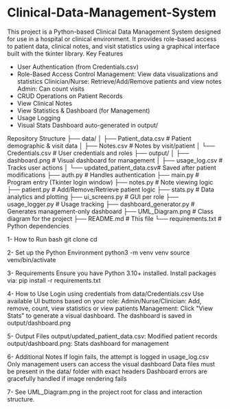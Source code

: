 # Clinical-Data-Management-System
This project is a Python-based Clinical Data Management System designed for use in a hospital or clinical environment. It provides role-based access to patient data, clinical notes, and visit statistics using a graphical interface built with the tkinter library.
Key Features

- User Authentication (from Credentials.csv)
- Role-Based Access Control
             Management: View data visualizations and statistics
             Clinician/Nurse: Retrieve/Add/Remove patients and view notes
             Admin: Can count visits
- CRUD Operations on Patient Records
- View Clinical Notes
- View Statistics & Dashboard (for Management)
- Usage Logging
- Visual Stats Dashboard auto-generated in output/

Repository Structure
├── data/
│   ├── Patient_data.csv         # Patient demographic & visit data
│   ├── Notes.csv                # Notes by visit/patient
│   └── Credentials.csv          # User credentials and roles
├── output/
│   ├── dashboard.png            # Visual dashboard for management
│   ├── usage_log.csv            # Tracks user actions
│   └── updated_patient_data.csv# Saved after patient modifications
├── auth.py                     # Handles authentication
├── main.py                     # Program entry (Tkinter login window)
├── notes.py                    # Note viewing logic
├── patient.py                  # Add/Remove/Retrieve patient logic
├── stats.py                    # Data analytics and plotting
├── ui_screens.py               # GUI per role
├── usage_logger.py             # Usage tracking
├── dashboard_generator.py      # Generates management-only dashboard
├── UML_Diagram.png             # Class diagram for the project
├── README.md                   # This file
└── requirements.txt            # Python dependencies

1- How to Run
bash
git clone <your-repository-url>
cd <repository-directory>

2- Set up the Python Environment
python3 -m venv venv
source venv/bin/activate

3- Requirements
Ensure you have Python 3.10+ installed.
Install packages via:
pip install -r requirements.txt

4- How to Use
Login using credentials from data/Credentials.csv
Use available UI buttons based on your role:
Admin/Nurse/Clinician: Add, remove, count, view statistics or view patients
Management: Click "View Stats" to generate a visual dashboard. The dashboard is saved in output/dashboard.png

5- Output Files
output/updated_patient_data.csv: Modified patient records
output/dashboard.png: Stats dashboard for management

6- Additional Notes
If login fails, the attempt is logged in usage_log.csv
Only management users can access the visual dashboard
Data files must be present in the data/ folder with exact headers
Dashboard errors are gracefully handled if image rendering fails

7- See UML_Diagram.png in the project root for class and interaction structure.


